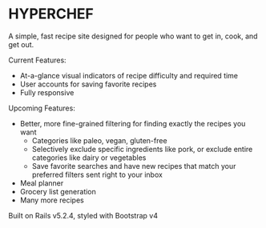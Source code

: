 # HYPERCHEF

A simple, fast recipe site designed for people who want to get in, cook, and get out.

Current Features:
  * At-a-glance visual indicators of recipe difficulty and required time
  * User accounts for saving favorite recipes
  * Fully responsive

Upcoming Features:
  * Better, more fine-grained filtering for finding exactly the recipes you want
    - Categories like paleo, vegan, gluten-free
    - Selectively exclude specific ingredients like pork, or exclude entire categories like dairy or vegetables
    - Save favorite searches and have new recipes that match your preferred filters sent right to your inbox
  * Meal planner
  * Grocery list generation
  * Many more recipes

Built on Rails v5.2.4, styled with Bootstrap v4
